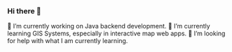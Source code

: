 ### Hi there 👋
 🔭 I’m currently working on Java backend development.
 🌱 I’m currently learning GIS Systems, especially in interactive map web apps.
 🤔 I’m looking for help with what I am currently learning.
<!--
**Jian0721/Jian0721** is a ✨ _special_ ✨ repository because its `README.md` (this file) appears on your GitHub profile.

Here are some ideas to get you started:

 🔭 I’m currently working on Java backend development.
 🌱 I’m currently learning GIS Systems, especially in interactive map web apps.
- 👯 I’m looking to collaborate on the backend development of an interactive map web app.
 🤔 I’m looking for help with what I am currently learning.
- 💬 Ask me about ...
- 📫 How to reach me: ...
- 😄 Pronouns: ...
- ⚡ Fun fact: ...
-->
